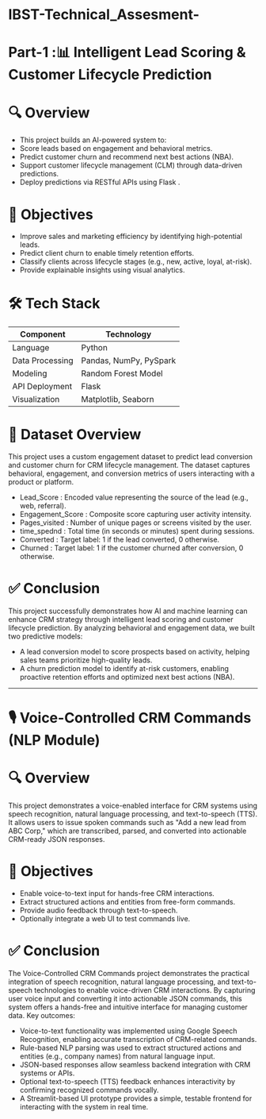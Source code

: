 # IBST-Technical_Assesment-
# Part-1 :📊 Intelligent Lead Scoring & Customer Lifecycle Prediction
# 🔍 Overview
* This project builds an AI-powered system to:
* Score leads based on engagement and behavioral metrics.
* Predict customer churn and recommend next best actions (NBA).
* Support customer lifecycle management (CLM) through data-driven predictions.
* Deploy predictions via RESTful APIs using Flask .

# 🎯 Objectives
* Improve sales and marketing efficiency by identifying high-potential leads.
* Predict client churn to enable timely retention efforts.
* Classify clients across lifecycle stages (e.g., new, active, loyal, at-risk).
* Provide explainable insights using visual analytics.

# 🛠 Tech Stack
| Component       | Technology               |
| --------------- | ------------------------ |
| Language        | Python                   |
| Data Processing | Pandas, NumPy, PySpark   |
| Modeling        | Random Forest Model      |
| API Deployment  | Flask                    |
| Visualization   | Matplotlib, Seaborn      |

# 📂 Dataset Overview
This project uses a custom engagement dataset to predict lead conversion and customer churn for CRM lifecycle management. The dataset captures behavioral, engagement, and conversion metrics of users interacting with a product or platform.
* Lead_Score : Encoded value representing the source of the lead (e.g., web, referral).
* Engagement_Score :	Composite score capturing user activity intensity.
* Pages_visited : 	Number of unique pages or screens visited by the user.
* time_spednd : Total time (in seconds or minutes) spent during sessions.
* Converted : 	Target label: 1 if the lead converted, 0 otherwise.
* Churned : 	Target label: 1 if the customer churned after conversion, 0 otherwise.

# ✅ Conclusion
This project successfully demonstrates how AI and machine learning can enhance CRM strategy through intelligent lead scoring and customer lifecycle prediction. By analyzing behavioral and engagement data, we built two predictive models:
* A lead conversion model to score prospects based on activity, helping sales teams prioritize high-quality leads.
* A churn prediction model to identify at-risk customers, enabling proactive retention efforts and optimized next best actions (NBA).
----------------------------------------------------------------------------------------------------------------------------------------------------------------------------------------------------------------
# 🎙️ Voice-Controlled CRM Commands (NLP Module) 

# 🔍 Overview
This project demonstrates a voice-enabled interface for CRM systems using speech recognition, natural language processing, and text-to-speech (TTS). It allows users to issue spoken commands such as "Add a new lead from ABC Corp," which are transcribed, parsed, and converted into actionable CRM-ready JSON responses.

# 🎯 Objectives
* Enable voice-to-text input for hands-free CRM interactions.
* Extract structured actions and entities from free-form commands.
* Provide audio feedback through text-to-speech.
* Optionally integrate a web UI to test commands live.

# ✅ Conclusion
The Voice-Controlled CRM Commands project demonstrates the practical integration of speech recognition, natural language processing, and text-to-speech technologies to enable voice-driven CRM interactions. By capturing user voice input and converting it into actionable JSON commands, this system offers a hands-free and intuitive interface for managing customer data.
Key outcomes:
* Voice-to-text functionality was implemented using Google Speech Recognition, enabling accurate transcription of CRM-related commands.
* Rule-based NLP parsing was used to extract structured actions and entities (e.g., company names) from natural language input.
* JSON-based responses allow seamless backend integration with CRM systems or APIs.
* Optional text-to-speech (TTS) feedback enhances interactivity by confirming recognized commands vocally.
* A Streamlit-based UI prototype provides a simple, testable frontend for interacting with the system in real time.
